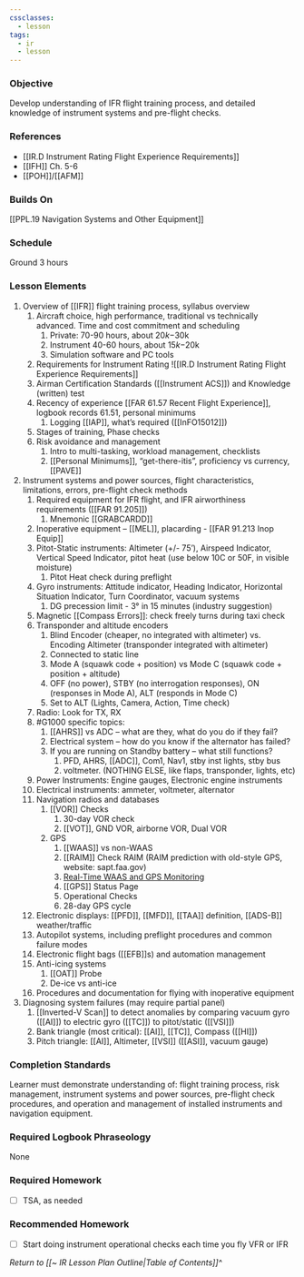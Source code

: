```yaml
---
cssclasses:
  - lesson
tags:
  - ir
  - lesson
---
```

### Objective
Develop understanding of IFR flight training process, and detailed knowledge of instrument systems and pre-flight checks.

### References
- [[IR.D Instrument Rating Flight Experience Requirements]]
- [[IFH]] Ch. 5-6
- [[POH]]/[[AFM]] 


### Builds On
[[PPL.19 Navigation Systems and Other Equipment]]

### Schedule
Ground 3 hours

### Lesson Elements
1. Overview of [[IFR]] flight training process, syllabus overview 
	1. Aircraft choice, high performance, traditional vs technically advanced. Time and cost commitment and scheduling 
		1. Private: 70-90 hours, about $20k-$30k
		2. Instrument 40-60 hours, about $15k-$20k
		3. Simulation software and PC tools 
	2. Requirements for Instrument Rating ![[IR.D Instrument Rating Flight Experience Requirements]]
	3. Airman Certification Standards ([[Instrument ACS]]) and Knowledge (written) test
	4. Recency of experience [[FAR 61.57 Recent Flight Experience]], logbook records 61.51, personal minimums 
		1. Logging [[IAP]], what’s required  ([[InFO15012]])
	5. Stages of training, Phase checks 
	6. Risk avoidance and management 
		1. Intro to multi-tasking, workload management, checklists 
		2. [[Personal Minimums]], “get-there-itis”, proficiency vs currency, [[PAVE]] 
2. Instrument systems and power sources, flight characteristics, limitations, errors, pre-flight check methods 
	1. Required equipment for IFR flight, and IFR airworthiness requirements ([[FAR 91.205]])
		1. Mnemonic [[GRABCARDD]]
	2. Inoperative equipment – [[MEL]], placarding - [[FAR 91.213 Inop Equip]]
	3. Pitot-Static instruments: Altimeter (+/- 75’), Airspeed Indicator, Vertical Speed Indicator, pitot heat (use below 10C or 50F, in visible moisture) 
		1. Pitot Heat check during preflight
	4. Gyro instruments: Attitude indicator, Heading Indicator, Horizontal Situation Indicator, Turn Coordinator, vacuum systems 
		1. DG precession limit - 3° in 15 minutes (industry suggestion)
	5. Magnetic [[Compass Errors]]: check freely turns during taxi check
	6. Transponder and altitude encoders
		1. Blind Encoder (cheaper, no integrated with altimeter) vs. Encoding Altimeter (transponder integrated with altimeter)
		2. Connected to static line
		3. Mode A (squawk code + position) vs Mode C (squawk code + position + altitude)
		4. OFF (no power), STBY (no interrogation responses), ON (responses in Mode A), ALT (responds in Mode C)
		5. Set to ALT (Lights, Camera, Action, Time check)
	7. Radio: Look for TX, RX
	8. #G1000 specific topics: 
		1. [[AHRS]] vs ADC – what are they, what do you do if they fail?
		2. Electrical system – how do you know if the alternator has failed? 
		3. If you are running on Standby battery – what still functions?
			1. PFD, AHRS, [[ADC]], Com1, Nav1, stby inst lights, stby bus 
			2. voltmeter. (NOTHING ELSE, like flaps, transponder, lights, etc) 
	9. Power Instruments: Engine gauges, Electronic engine instruments
	10. Electrical instruments: ammeter, voltmeter, alternator 
	11. Navigation radios and databases 
		1. [[VOR]] Checks
			1. 30-day VOR check
			2. [[VOT]], GND VOR, airborne VOR, Dual VOR
		3. GPS 
			1. [[WAAS]] vs non-WAAS
			2. [[RAIM]] Check RAIM (RAIM prediction with old-style GPS, website: sapt.faa.gov)
			3. [Real-Time WAAS and GPS Monitoring](https://www.nstb.tc.faa.gov/realtime-plots.html)
			4. [[GPS]] Status Page
			5. Operational Checks
			6. 28-day GPS cycle
	12. Electronic displays: [[PFD]], [[MFD]], [[TAA]] definition, [[ADS-B]] weather/traffic
	13. Autopilot systems, including preflight procedures and common failure modes 
	14. Electronic flight bags ([[EFB]]s) and automation management 
	15. Anti-icing systems 
		1. [[OAT]] Probe
		2. De-ice vs anti-ice
	16. Procedures and documentation for flying with inoperative equipment 
3. Diagnosing system failures (may require partial panel)
	1. [[Inverted-V Scan]] to detect anomalies by comparing vacuum gyro ([[AI]]) to electric gyro ([[TC]]) to pitot/static ([[VSI]])
	2. Bank triangle (most critical): [[AI]], [[TC]], Compass ([[HI]]) 
	3. Pitch triangle: [[AI]], Altimeter, [[VSI]] ([[ASI]], vacuum gauge) 

### Completion Standards
Learner must demonstrate understanding of: flight training process, risk management, instrument systems and power sources, pre-flight check procedures, and operation and management of installed instruments and navigation equipment.

### Required Logbook Phraseology
None

### Required Homework
- [ ] TSA, as needed

### Recommended Homework
- [ ] Start doing instrument operational checks each time you fly VFR or IFR

*Return to [[~ IR Lesson Plan Outline|Table of Contents]]^*